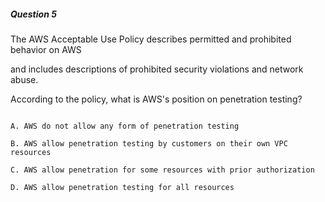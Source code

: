 ##### Question 5


The AWS Acceptable Use Policy describes permitted and prohibited behavior on AWS

and includes descriptions of prohibited security violations and network abuse.

According to the policy, what is AWS's position on penetration testing?


```

A. AWS do not allow any form of penetration testing

B. AWS allow penetration testing by customers on their own VPC resources

C. AWS allow penetration for some resources with prior authorization

D. AWS allow penetration testing for all resources

```

